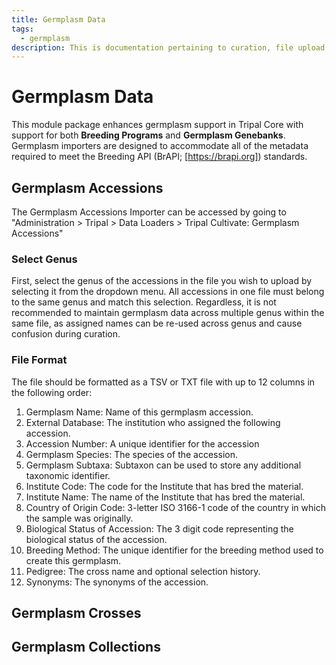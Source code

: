 ```yaml
---
title: Germplasm Data
tags:
  - germplasm
description: This is documentation pertaining to curation, file upload and management of germplasm data within TripalCultivate.
---
```

# Germplasm Data
This module package enhances germplasm support in Tripal Core with support for both **Breeding Programs** and **Germplasm Genebanks**. Germplasm importers are designed to accommodate all of the metadata required to meet the Breeding API (BrAPI; [https://brapi.org]) standards.

## Germplasm Accessions
The Germplasm Accessions Importer can be accessed by going to "Administration > Tripal > Data Loaders > Tripal Cultivate: Germplasm Accessions"

### Select Genus
First, select the genus of the accessions in the file you wish to upload by selecting it from the dropdown menu. All accessions in one file must belong to the same genus and match this selection. Regardless, it is not recommended to maintain germplasm data across multiple genus within the same file, as assigned names can be re-used across genus and cause confusion during curation.

### File Format
The file should be formatted as a TSV or TXT file with up to 12 columns in the following order:
1. Germplasm Name: Name of this germplasm accession.
2. External Database: The institution who assigned the following accession.
3. Accession Number: A unique identifier for the accession
4. Germplasm Species: The species of the accession.
5. Germplasm Subtaxa: Subtaxon can be used to store any additional taxonomic identifier.
6. Institute Code: The code for the Institute that has bred the material.
7. Institute Name: The name of the Institute that has bred the material.
8. Country of Origin Code: 3-letter ISO 3166-1 code of the country in which the sample was originally.
9. Biological Status of Accession: The 3 digit code representing the biological status of the accession.
10. Breeding Method: The unique identifier for the breeding method used to create this germplasm.
11. Pedigree: The cross name and optional selection history.
12. Synonyms: The synonyms of the accession.

## Germplasm Crosses

## Germplasm Collections

